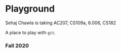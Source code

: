 # Playground

Sehaj Chawla is taking AC207, CS109a, 6.006, CS182

A place to play with `git`.

### Fall 2020
